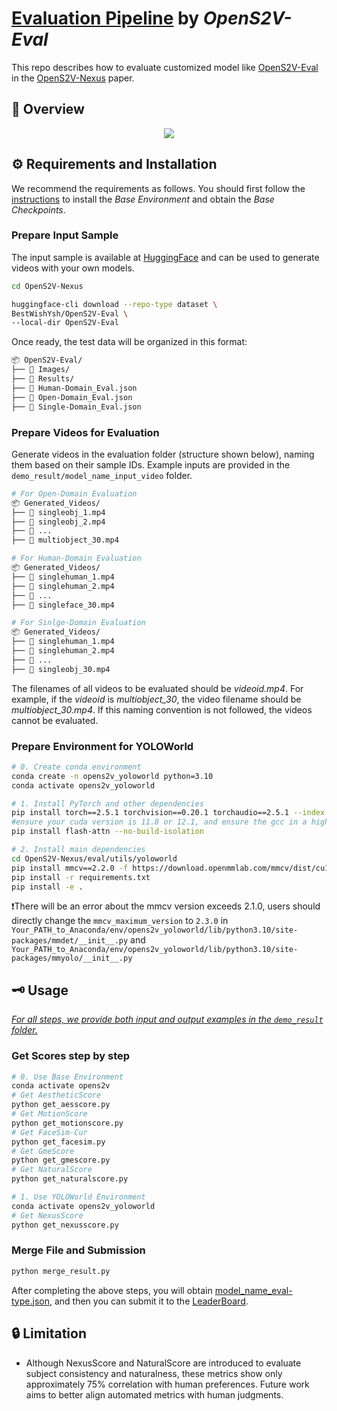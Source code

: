 # <u>Evaluation Pipeline</u> by *OpenS2V-Eval*
This repo describes how to evaluate customized model like [OpenS2V-Eval](https://huggingface.co/datasets/BestWishYsh/OpenS2V-Eval) in the [OpenS2V-Nexus](https://arxiv.org) paper.

## 🎉 Overview

<div align=center>
<img src="https://github.com/user-attachments/assets/40470244-4712-42ee-917d-9dfdd7dcaecb">
</div>

## ⚙️ Requirements and Installation

We recommend the requirements as follows. You should first follow the [instructions](https://github.com/PKU-YuanGroup/OpenS2V-Nexus/?tab=readme-ov-file#%EF%B8%8F-requirements-and-installation) to install the *Base Environment* and obtain the *Base Checkpoints*.

### Prepare Input Sample

The input sample is available at [HuggingFace](https://huggingface.co/datasets/BestWishYsh/OpenS2V-Eval) and can be used to generate videos with your own models.

```bash
cd OpenS2V-Nexus

huggingface-cli download --repo-type dataset \
BestWishYsh/OpenS2V-Eval \
--local-dir OpenS2V-Eval
```

Once ready, the test data will be organized in this format:

```bash
📦 OpenS2V-Eval/
├── 📂 Images/
├── 📂 Results/
├── 📄 Human-Domain_Eval.json
├── 📄 Open-Domain_Eval.json
├── 📄 Single-Domain_Eval.json
```

### Prepare Videos for Evaluation

Generate videos in the evaluation folder (structure shown below), naming them based on their sample IDs. Example inputs are provided in the `demo_result/model_name_input_video` folder.

```bash
# For Open-Domain Evaluation
📦 Generated_Videos/
├── 📄 singleobj_1.mp4
├── 📄 singleobj_2.mp4
├── 📄 ...
├── 📄 multiobject_30.mp4

# For Human-Domain Evaluation
📦 Generated_Videos/
├── 📄 singlehuman_1.mp4
├── 📄 singlehuman_2.mp4
├── 📄 ...
├── 📄 singleface_30.mp4

# For Sinlge-Domain Evaluation
📦 Generated_Videos/
├── 📄 singlehuman_1.mp4
├── 📄 singlehuman_2.mp4
├── 📄 ...
├── 📄 singleobj_30.mp4
```

The filenames of all videos to be evaluated should be *videoid.mp4*. For example, if the *videoid* is *multiobject_30*, the video filename should be *multiobject_30.mp4*. If this naming convention is not followed, the videos cannot be evaluated.

### Prepare Environment for YOLOWorld

```bash
# 0. Create conda environment
conda create -n opens2v_yoloworld python=3.10
conda activate opens2v_yoloworld

# 1. Install PyTorch and other dependencies
pip install torch==2.5.1 torchvision==0.20.1 torchaudio==2.5.1 --index-url https://download.pytorch.org/whl/cu121 # or cu118
#ensure your cuda version is 11.8 or 12.1, and ensure the gcc in a high version (we use 11.2)
pip install flash-attn --no-build-isolation

# 2. Install main dependencies
cd OpenS2V-Nexus/eval/utils/yoloworld
pip install mmcv==2.2.0 -f https://download.openmmlab.com/mmcv/dist/cu121/torch2.4/index.html --no-cache-dir # or cu118
pip install -r requirements.txt
pip install -e .
```

❗There will be an error about the mmcv version exceeds 2.1.0, users should directly change the `mmcv_maximum_version` to `2.3.0` in `Your_PATH_to_Anaconda/env/opens2v_yoloworld/lib/python3.10/site-packages/mmdet/__init__.py` and `Your_PATH_to_Anaconda/env/opens2v_yoloworld/lib/python3.10/site-packages/mmyolo/__init__.py`

## 🗝️ Usage

 *<u>For all steps, we provide both input and output examples in the `demo_result` folder.</u>*

### Get Scores step by step

```bash
# 0. Use Base Environment
conda activate opens2v
# Get AestheticScore
python get_aesscore.py
# Get MotionScore
python get_motionscore.py
# Get FaceSim-Cur
python get_facesim.py
# Get GmeScore
python get_gmescore.py
# Get NaturalScore
python get_naturalscore.py

# 1. Use YOLOWorld Environment
conda activate opens2v_yoloworld
# Get NexusScore
python get_nexusscore.py
```

### Merge File and Submission

```bash
python merge_result.py
```

After completing the above steps, you will obtain [model_name_eval-type.json](https://github.com/PKU-YuanGroup/OpenS2V-Nexus/tree/main/eval/demo_result/model_name_Open-Domain.json), and then you can submit it to the [LeaderBoard](https://huggingface.co/spaces/BestWishYsh/OpenS2V-Eval).

## 🔒 Limitation

- Although NexusScore and NaturalScore are introduced to evaluate subject consistency and naturalness, these metrics show only approximately 75\% correlation with human preferences. Future work aims to better align automated metrics with human judgments.

